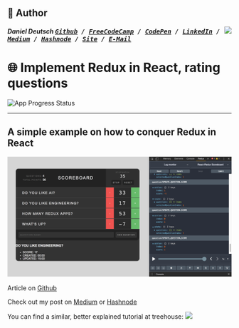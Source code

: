 ## 📝 Author
[<img src="https://avatars1.githubusercontent.com/u/22077628?v=3&u=927102473ec4fcc03ac2f6200740a9faff91fd55&s=400" align="right" height="100">](http://ddcreationstudios.at/)

##### Daniel Deutsch <kbd>[Github](https://github.com/DDCreationStudios) / [FreeCodeCamp](https://www.freecodecamp.com/ddcreationstudios) / [CodePen](http://codepen.io/ddcreationstudios/) / [LinkedIn](https://www.linkedin.com/in/daniel-deutsch-b95611127) / [Medium](https://medium.com/@ddcreationstudi) / [Hashnode](https://hashnode.com/@DDCreationStudio) / [Site](http://ddcreationstudios.at/) /  [E-Mail](mailto:deudan1010@gmail.com)</kbd>

# 🌐 Implement Redux in React, rating questions

 ![App Progress Status](https://img.shields.io/badge/Status-Finished-0520b7.svg?style=plastic)

---
A simple example on how to conquer Redux in React
---



<img src="./Screenshot2.png" alt=""/>

Article on [Github](https://github.com/DDCreationStudios/Writing/blob/master/articles/ReduxQuestionScores.md)

Check out my post on [Medium](https://medium.com/@ddcreationstudi) or [Hashnode](https://hashnode.com/@DDCreationStudio)


You can find a similar, better explained tutorial at treehouse:
<a href="http://referrals.trhou.se/danieldeutsch3" target="_blank"><img src="https://static.teamtreehouse.com/assets/content/referral-badge-grn.png" height="150"/></a>
